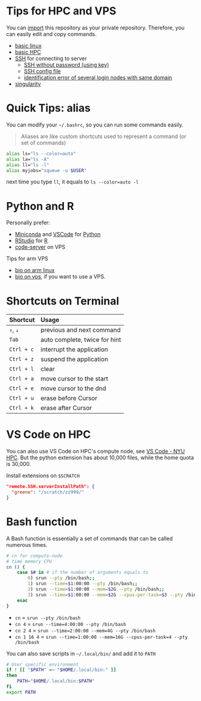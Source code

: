 # Tips for HPC and VPS

You can [import](https://github.com/new/import) this repository as your private repository. Therefore, you can easily edit and copy commands.

- [basic linux](linux.md)
- [basic HPC](hpc.md)
- [SSH](ssh.md) for connecting to server
  - [SSH without password (using key)](ssh.md#public-key-authentication)
  - [SSH config file](ssh.md#config-file)
  - [identification error of several login nodes with same domain](ssh.md#different-servers-with-same-domain)
- [singularity](singularity.md)

# Quick Tips: alias

You can modify your `~/.bashrc`, so you can run some commands easily.

> Aliases are like custom shortcuts used to represent a command (or set of commands)

```bash
alias ls="ls --color=auto"
alias la="ls -A"
alias ll="ls -l"
alias myjobs="squeue -u $USER"
```

next time you type `ll`, it equals to `ls --color=auto -l`

# Python and R

Personally prefer:

- [Miniconda](https://docs.conda.io/en/latest/miniconda.html) and [VSCode](https://code.visualstudio.com/) for [Python](https://www.python.org/)
- [RStudio](https://www.rstudio.com/products/rstudio/) for [R](https://www.r-project.org/)
- [code-server](https://github.com/coder/code-server) on VPS

Tips for arm VPS

- [bio on arm linux](bio-on-arm-linux.md)
- [bio on vps](bio-on-vps.md), if you want to use a VPS.

# Shortcuts on Terminal

| Shortcut   | Usage                         |
| :--------- | :---------------------------- |
| `↑`, `↓`   | previous and next command     |
| `Tab`      | auto complete, twice for hint |
| `Ctrl + c` | interrupt the application     |
| `Ctrl + z` | suspend the application       |
| `Ctrl + l` | clear                         |
| `Ctrl + a` | move cursor to the start      |
| `Ctrl + e` | move cursor to the dnd        |
| `Ctrl + u` | erase before Cursor           |
| `Ctrl + k` | erase after Cursor            |

# VS Code on HPC

You can also use VS Code on HPC's compute node, see [VS Code - NYU HPC](https://sites.google.com/nyu.edu/nyu-hpc/training-support/general-hpc-topics/vs-code). But the python extension has about 10,000 files, while the home quota is 30,000. 

Install extensions on `$SCRATCH`

```json
"remote.SSH.serverInstallPath": {
  "greene": "/scratch/zz999/"
}
```

# Bash function

A Bash function is essentially a set of commands that can be called numerous times.

```bash
# cn for compute-node
# time memory CPU
cn () {
    case $# in # if the number of arguments equals to 
        0) srun --pty /bin/bash;;
        1) srun --time=$1:00:00 --pty /bin/bash;;
        2) srun --time=$1:00:00 --mem=$2G --pty /bin/bash;;
        3) srun --time=$1:00:00 --mem=$2G --cpus-per-task=$3 --pty /bin/bash;;
    esac
}
```

- `cn` = `srun --pty /bin/bash`
- `cn 4` = `srun --time=4:00:00 --pty /bin/bash`
- `cn 2 4` = `srun --time=2:00:00 --mem=4G --pty /bin/bash`
- `cn 1 16 4` = `srun --time=1:00:00 --mem=16G --cpus-per-task=4 --pty /bin/bash`

You can also save scripts in `~/.local/bin/` and add it to `PATH`

```bash
# User specific environment
if ! [[ "$PATH" =~ "$HOME/.local/bin:" ]]
then
    PATH="$HOME/.local/bin:$PATH"
fi
export PATH
```